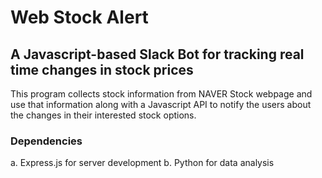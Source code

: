 # Web Stock Alert

## A Javascript-based Slack Bot for tracking real time changes in stock prices

This program collects stock information from NAVER Stock webpage and use that information along with a Javascript API to notify the users about the changes in their interested stock options.

### Dependencies

a. Express.js for server development
b. Python for data analysis

